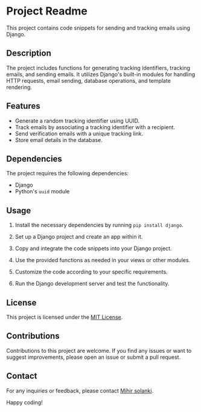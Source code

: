 # Project Readme

This project contains code snippets for sending and tracking emails using Django.

## Description

The project includes functions for generating tracking identifiers, tracking emails, and sending emails. It utilizes Django's built-in modules for handling HTTP requests, email sending, database operations, and template rendering.

## Features

- Generate a random tracking identifier using UUID.
- Track emails by associating a tracking identifier with a recipient.
- Send verification emails with a unique tracking link.
- Store email details in the database.

## Dependencies

The project requires the following dependencies:

- Django
- Python's `uuid` module

## Usage

1. Install the necessary dependencies by running `pip install django`.

2. Set up a Django project and create an app within it.

3. Copy and integrate the code snippets into your Django project.

4. Use the provided functions as needed in your views or other modules.

5. Customize the code according to your specific requirements.

6. Run the Django development server and test the functionality.

## License

This project is licensed under the [MIT License](LICENSE).

## Contributions

Contributions to this project are welcome. If you find any issues or want to suggest improvements, please open an issue or submit a pull request.

## Contact

For any inquiries or feedback, please contact [Mihir solanki](13mihir2001@gmail.com).

Happy coding!